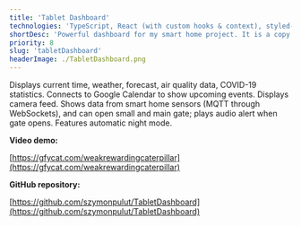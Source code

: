 ```yaml
---
title: 'Tablet Dashboard'
technologies: 'TypeScript, React (with custom hooks & context), styled-components, Google API, axios, MQTT'
shortDesc: 'Powerful dashboard for my smart home project. It is a copy of Tablet Dashboard Legacy, refreshed and rebuilt in React. I focused on using custom hooks with Context API as a replacement for Redux.'
priority: 8
slug: 'tabletDashboard'
headerImage: ./TabletDashboard.png
---
```


Displays current time, weather, forecast, air quality data, COVID-19 statistics. Connects to Google Calendar to show upcoming events. Displays camera feed. Shows data from smart home sensors (MQTT through WebSockets), and can open small and main gate; plays audio alert when gate opens. Features automatic night mode.

**Video demo:**

[https://gfycat.com/weakrewardingcaterpillar](https://gfycat.com/weakrewardingcaterpillar)

**GitHub repository:**

[https://github.com/szymonpulut/TabletDashboard](https://github.com/szymonpulut/TabletDashboard)

